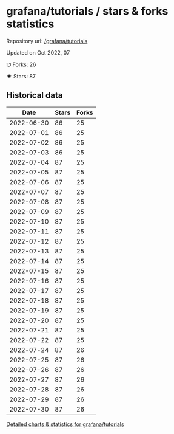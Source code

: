 # grafana/tutorials / stars & forks statistics

Repository url: [/grafana/tutorials](https://github.com/grafana/tutorials)

Updated on Oct 2022, 07

☋ Forks: 26

★ Stars: 87

## Historical data
| Date | Stars | Forks |
|------|-------|-------|
| 2022-06-30 | 86 | 25 | 
| 2022-07-01 | 86 | 25 | 
| 2022-07-02 | 86 | 25 | 
| 2022-07-03 | 86 | 25 | 
| 2022-07-04 | 87 | 25 | 
| 2022-07-05 | 87 | 25 | 
| 2022-07-06 | 87 | 25 | 
| 2022-07-07 | 87 | 25 | 
| 2022-07-08 | 87 | 25 | 
| 2022-07-09 | 87 | 25 | 
| 2022-07-10 | 87 | 25 | 
| 2022-07-11 | 87 | 25 | 
| 2022-07-12 | 87 | 25 | 
| 2022-07-13 | 87 | 25 | 
| 2022-07-14 | 87 | 25 | 
| 2022-07-15 | 87 | 25 | 
| 2022-07-16 | 87 | 25 | 
| 2022-07-17 | 87 | 25 | 
| 2022-07-18 | 87 | 25 | 
| 2022-07-19 | 87 | 25 | 
| 2022-07-20 | 87 | 25 | 
| 2022-07-21 | 87 | 25 | 
| 2022-07-22 | 87 | 25 | 
| 2022-07-24 | 87 | 26 | 
| 2022-07-25 | 87 | 26 | 
| 2022-07-26 | 87 | 26 | 
| 2022-07-27 | 87 | 26 | 
| 2022-07-28 | 87 | 26 | 
| 2022-07-29 | 87 | 26 | 
| 2022-07-30 | 87 | 26 | 


[Detailed charts & statistics for grafana/tutorials](https://reviewgithub.com/rep/grafana/tutorials)
